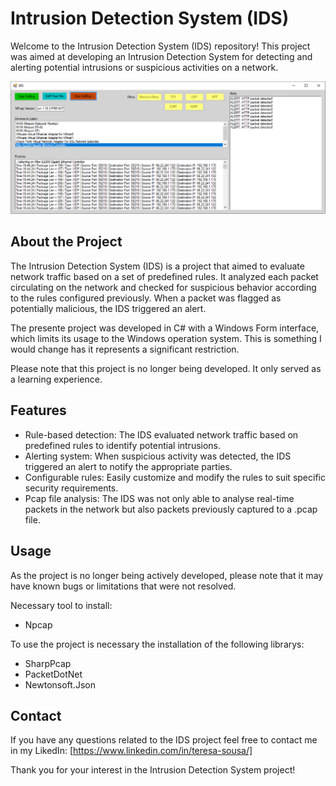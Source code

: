 # Intrusion Detection System (IDS)

Welcome to the Intrusion Detection System (IDS) repository! This project was aimed at developing an Intrusion Detection System for detecting and alerting potential intrusions or suspicious activities on a network.

<p align="center">
  <img src="ids.PNG" alt="Image" width="1200" />
</p>


## About the Project

The Intrusion Detection System (IDS) is a project that aimed to evaluate network traffic based on a set of predefined rules. It analyzed each packet circulating on the network and checked for suspicious behavior according to the rules configured previously. When a packet was flagged as potentially malicious, the IDS triggered an alert.

The presente project was developed in C# with a Windows Form interface, which limits its usage to the Windows operation system. This is something I would change has it represents a significant restriction.

Please note that this project is no longer being developed. It only served as a learning experience.

## Features

- Rule-based detection: The IDS evaluated network traffic based on predefined rules to identify potential intrusions.
- Alerting system: When suspicious activity was detected, the IDS triggered an alert to notify the appropriate parties.
- Configurable rules: Easily customize and modify the rules to suit specific security requirements.
- Pcap file analysis: The IDS was not only able to analyse real-time packets in the network but also packets previously captured to a .pcap file.

## Usage

As the project is no longer being actively developed, please note that it may have known bugs or limitations that were not resolved.

Necessary tool to install:
- Npcap

To use the project is necessary the installation of the following librarys:
- SharpPcap
- PacketDotNet
- Newtonsoft.Json

## Contact

If you have any questions related to the IDS project feel free to contact me in my LikedIn: [https://www.linkedin.com/in/teresa-sousa/]

Thank you for your interest in the Intrusion Detection System project!
